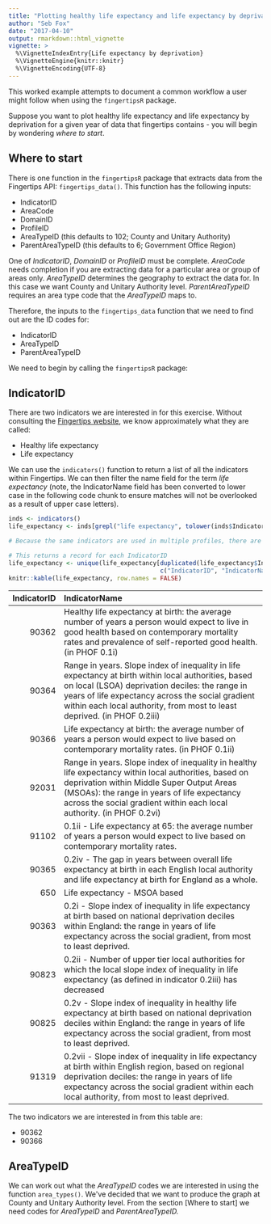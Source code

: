 ```yaml
---
title: "Plotting healthy life expectancy and life expectancy by deprivation for English local authorities"
author: "Seb Fox"
date: "2017-04-10"
output: rmarkdown::html_vignette
vignette: >
  %\VignetteIndexEntry{Life expectancy by deprivation}
  %\VignetteEngine{knitr::knitr}
  %\VignetteEncoding{UTF-8}
---
```


This worked example attempts to document a common workflow a user might follow when using the `fingertipsR` package.

Suppose you want to plot healthy life expectancy and life expectancy by deprivation for a given year of data that fingertips contains - you will begin by wondering *where to start*.

## Where to start

There is one function in the `fingertipsR` package that extracts data from the Fingertips API: `fingertips_data()`. This function has the following inputs:

* IndicatorID
* AreaCode
* DomainID
* ProfileID
* AreaTypeID (this defaults to 102; County and Unitary Authority)
* ParentAreaTypeID (this defaults to 6; Government Office Region)

One of *IndicatorID*, *DomainID* or *ProfileID* must be complete. *AreaCode* needs completion if you are extracting data for a particular area or group of areas only. *AreaTypeID* determines the geography to extract the data for. In this case we want County and Unitary Authority level. *ParentAreaTypeID* requires an area type code that the *AreaTypeID* maps to.

Therefore, the inputs to the `fingertips_data` function that we need to find out are the ID codes for:

* IndicatorID 
* AreaTypeID
* ParentAreaTypeID

We need to begin by calling the `fingertipsR` package: 


## IndicatorID

There are two indicators we are interested in for this exercise. Without consulting the [Fingertips website](https://fingertips.phe.org.uk/  "Fingertips"), we know approximately what they are called:

* Healthy life expectancy
* Life expectancy

We can use the `indicators()` function to return a list of all the indicators within Fingertips. We can then filter the name field for the term *life expectancy* (note, the IndicatorName field has been converted to lower case in the following code chunk to ensure matches will not be overlooked as a result of upper case letters).


```r
inds <- indicators()
life_expectancy <- inds[grepl("life expectancy", tolower(inds$IndicatorName)),]

# Because the same indicators are used in multiple profiles, there are many repeated indicators in this table (some with varying IndicatorName but same IndicatorID)

# This returns a record for each IndicatorID
life_expectancy <- unique(life_expectancy[duplicated(life_expectancy$IndicatorID) == FALSE,
                                          c("IndicatorID", "IndicatorName")]) 
knitr::kable(life_expectancy, row.names = FALSE)
```



| IndicatorID|IndicatorName                                                                                                                                                                                                                                                                          |
|-----------:|:--------------------------------------------------------------------------------------------------------------------------------------------------------------------------------------------------------------------------------------------------------------------------------------|
|       90362|Healthy life expectancy at birth: the average number of years a person would expect to live in good health based on contemporary mortality rates and prevalence of self-reported good health. (in PHOF 0.1i)                                                                           |
|       90364|Range in years. Slope index of inequality in life expectancy at birth within local authorities, based on local (LSOA) deprivation deciles: the range in years of life expectancy across the social gradient within each local authority, from most to least deprived. (in PHOF 0.2iii) |
|       90366|Life expectancy at birth: the average number of years a person would expect to live based on contemporary mortality rates. (in PHOF 0.1ii)                                                                                                                                             |
|       92031|Range in years. Slope index of inequality in healthy life expectancy within local authorities, based on deprivation within Middle Super Output Areas (MSOAs): the range in years of life expectancy across the social gradient within each local authority. (in PHOF 0.2vi)            |
|       91102|0.1ii - Life expectancy at 65: the average number of years a person would expect to live based on contemporary mortality rates.                                                                                                                                                        |
|       90365|0.2iv - The gap in years between overall life expectancy at birth in each English local authority and life expectancy at birth for England as a whole.                                                                                                                                 |
|         650|Life expectancy - MSOA based                                                                                                                                                                                                                                                           |
|       90363|0.2i - Slope index of inequality in life expectancy at birth based on national deprivation deciles within England: the range in years of life expectancy across the social gradient, from most to least deprived.                                                                      |
|       90823|0.2ii - Number of upper tier local authorities for which the local slope index of inequality in life expectancy (as defined in indicator 0.2iii) has decreased                                                                                                                         |
|       90825|0.2v - Slope index of inequality in healthy life expectancy at birth based on national deprivation deciles within England: the range in years of life expectancy across the social gradient, from most to least deprived.                                                              |
|       91319|0.2vii - Slope index of inequality in life expectancy at birth within English region, based on regional deprivation deciles: the range in years of life expectancy across the social gradient within each local authority, from most to least deprived.                                |

The two indicators we are interested in from this table are:

* 90362
* 90366

## AreaTypeID

We can work out what the *AreaTypeID* codes we are interested in using the function `area_types()`. We've decided that we want to produce the graph at County and Unitary Authority level. From the section [Where to start] we need codes for *AreaTypeID* and *ParentAreaTypeID.*













